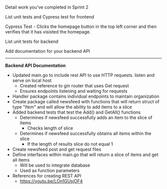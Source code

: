 Detail work you've completed in Sprint 2

List unit tests and Cypress test for frontend

Cypress Test - Clicks the homepage button in the top left corner and then verifies that it has visisted the homepage.

List unit tests for backend

Add documentation for your backend API

-----------------------------
**Backend API Documentation**
- Updated main.go to include rest API to use HTTP requests. listen and serve on local host
    - Created reference to gin router that uses Get request
    - Ensures endpoints listening and waiting for requests
- Handler package contains individual endpoints to maintain organization
- Create package called newsfeed with functions that will return struct of type "Item" and will allow the ability to add items to a slice
- Added backend tests that test the Add() and GetAll() functions
    - Determines if newsfeed successfully adds an item to the slice of items
        - Checks length of slice
    - Determines if newsfeed successfully obtains all items within the slice
        - If the length of results slice do not equal 1
- Create newsfeed post and get request files
- Define interfaces within main.go that will return a slice of items and get all items
    - Will be used to integrate database
    - Used as function parameters
- References for creating REST API
    - https://youtu.be/LOn1GUsjOF4


